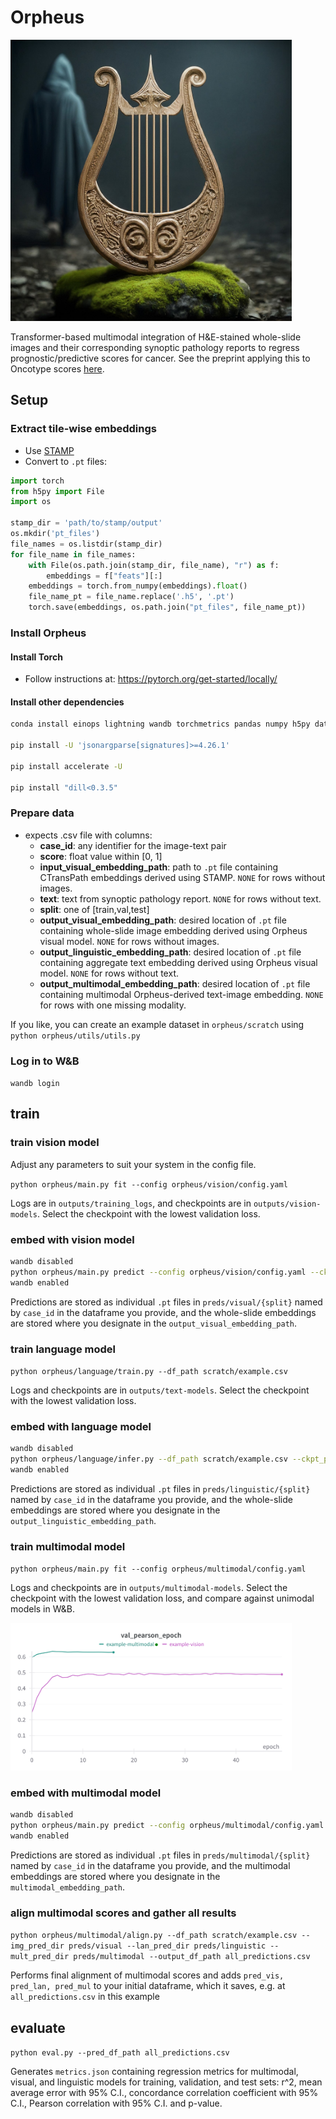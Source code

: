 # Orpheus

<img src="lyre.jpeg" alt="lyre" width="450"/>

Transformer-based multimodal integration of H&E-stained whole-slide images and their corresponding synoptic pathology reports to regress prognostic/predictive scores for cancer. See the preprint applying this to Oncotype scores [here]().

## Setup
### Extract tile-wise embeddings 
- Use [STAMP](https://github.com/KatherLab/STAMP)
- Convert to `.pt` files:
```python
import torch
from h5py import File
import os

stamp_dir = 'path/to/stamp/output'
os.mkdir('pt_files')
file_names = os.listdir(stamp_dir)  
for file_name in file_names:
    with File(os.path.join(stamp_dir, file_name), "r") as f:
        embeddings = f["feats"][:]
    embeddings = torch.from_numpy(embeddings).float()
    file_name_pt = file_name.replace('.h5', '.pt')
    torch.save(embeddings, os.path.join("pt_files", file_name_pt))
```
### Install Orpheus

#### Install Torch
- Follow instructions at: https://pytorch.org/get-started/locally/

#### Install other dependencies
```bash
conda install einops lightning wandb torchmetrics pandas numpy h5py datasets transformers evaluate scipy scikit-learn seaborn matplotlib statsmodels -c huggingface -c conda-forge

pip install -U 'jsonargparse[signatures]>=4.26.1'

pip install accelerate -U

pip install "dill<0.3.5"
```

### Prepare data
- expects .csv file with columns:
    - **case_id**: any identifier for the image-text pair
    - **score**: float value within [0, 1]
    - **input_visual_embedding_path**: path to `.pt` file containing CTransPath embeddings derived using STAMP. `NONE` for rows without images.
    - **text**: text from synoptic pathology report. `NONE` for rows without text.
    - **split**: one of [train,val,test]
    - **output_visual_embedding_path**: desired location of `.pt` file containing whole-slide image embedding derived using Orpheus visual model. `NONE` for rows without images.
    - **output_linguistic_embedding_path**: desired location of `.pt` file containing aggregate text embedding derived using Orpheus visual model. `NONE` for rows without text.
    - **output_multimodal_embedding_path**: desired location of `.pt` file containing multimodal Orpheus-derived text-image embedding. `NONE` for rows with one missing modality.

If you like, you can create an example dataset in `orpheus/scratch` using `python orpheus/utils/utils.py`

### Log in to W&B
`wandb login`

## train

### train vision model
Adjust any parameters to suit your system in the config file.

`python orpheus/main.py fit --config orpheus/vision/config.yaml`

Logs are in `outputs/training_logs`, and checkpoints are in `outputs/vision-models`. Select the checkpoint with the lowest validation loss.

### embed with vision model
```bash
wandb disabled
python orpheus/main.py predict --config orpheus/vision/config.yaml --ckpt_path outputs/vision-models/{best_model}.ckpt
wandb enabled
```

Predictions are stored as individual `.pt` files in `preds/visual/{split}` named by `case_id` in the dataframe you provide, and the whole-slide embeddings are stored where you designate in the `output_visual_embedding_path`.

### train language model
`python orpheus/language/train.py --df_path scratch/example.csv`

Logs and checkpoints are in `outputs/text-models`. Select the checkpoint with the lowest validation loss.

### embed with language model
```bash
wandb disabled
python orpheus/language/infer.py --df_path scratch/example.csv --ckpt_path outputs/text-models/{best_model}
wandb enabled
```
Predictions are stored as individual `.pt` files in `preds/linguistic/{split}` named by `case_id` in the dataframe you provide, and the whole-slide embeddings are stored where you designate in the `output_linguistic_embedding_path`.

### train multimodal model
`python orpheus/main.py fit --config orpheus/multimodal/config.yaml`

Logs and checkpoints are in `outputs/multimodal-models`. Select the checkpoint with the lowest validation loss, and compare against unimodal models in W&B.

<img src="wnb_chart.png" width="450"/>


### embed with multimodal model
```bash
wandb disabled
python orpheus/main.py predict --config orpheus/multimodal/config.yaml --ckpt_path outputs/multimodal-models/{best_model}.ckpt
wandb enabled
```

Predictions are stored as individual `.pt` files in `preds/multimodal/{split}` named by `case_id` in the dataframe you provide, and the multimodal embeddings are stored where you designate in the `multimodal_embedding_path`.

### align multimodal scores and gather all results
`python orpheus/multimodal/align.py --df_path scratch/example.csv --img_pred_dir preds/visual --lan_pred_dir preds/linguistic --mult_pred_dir preds/multimodal --output_df_path all_predictions.csv`

Performs final alignment of multimodal scores and adds `pred_vis, pred_lan, pred_mul` to your initial dataframe, which it saves, e.g. at `all_predictions.csv` in this example

## evaluate
`python eval.py --pred_df_path all_predictions.csv`

Generates `metrics.json` containing regression metrics for multimodal, visual, and linguistic models for training, validation, and test sets: r^2, mean average error with 95% C.I., concordance correlation coefficient with 95% C.I., Pearson correlation with 95% C.I. and p-value.